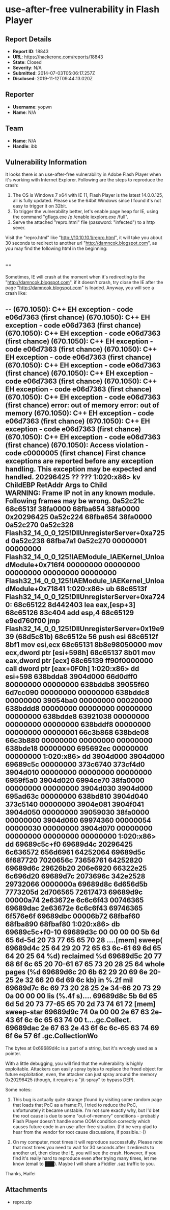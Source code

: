 # use-after-free vulnerability in Flash Player

## Report Details
- **Report ID**: 18843
- **URL**: https://hackerone.com/reports/18843
- **State**: Closed
- **Severity**: N/A
- **Submitted**: 2014-07-03T05:06:17.257Z
- **Disclosed**: 2019-11-12T09:44:13.020Z

## Reporter
- **Username**: yopwn
- **Name**: N/A

## Team
- **Name**: N/A
- **Handle**: ibb

## Vulnerability Information
It looks there is an use-after-free vulnerability in Adobe Flash Player when it's working with Internet Explorer. Following are the steps to reproduce the crash:

1. The OS is Windows 7 x64 with IE 11, Flash Player is the latest 14.0.0.125, all is fully updated. Please use the 64bit Windows since I found it's not easy to trigger it on 32bit.
2. To trigger the vulnerability better, let's enable page heap for IE, using the command "gflags.exe /p /enable iexplore.exe /full".
3. Serve the attached "repro.html" file (password: "infected") to a http sever.

Visit the "repro.html" like "http://10.10.10.1/repro.html", it will take you about 30 seconds to redirect to another url "http://damncok.blogspot.com", as you may find the following html in the beginning:

--
<meta content='30;URL=http://damncok.blogspot.com/' http-equiv='refresh'/>
--

Sometimes, IE will crash at the moment when it's redirecting to the "http://damncok.blogspot.com", if it doesn't crash, try close the IE after the page "http://damncok.blogspot.com" is loaded. Anyway, you will see a crash like:

--
(670.1050): C++ EH exception - code e06d7363 (first chance)
(670.1050): C++ EH exception - code e06d7363 (first chance)
(670.1050): C++ EH exception - code e06d7363 (first chance)
(670.1050): C++ EH exception - code e06d7363 (first chance)
(670.1050): C++ EH exception - code e06d7363 (first chance)
(670.1050): C++ EH exception - code e06d7363 (first chance)
(670.1050): C++ EH exception - code e06d7363 (first chance)
(670.1050): C++ EH exception - code e06d7363 (first chance)
(670.1050): C++ EH exception - code e06d7363 (first chance)
error: out of memory
error: out of memory
(670.1050): C++ EH exception - code e06d7363 (first chance)
(670.1050): C++ EH exception - code e06d7363 (first chance)
(670.1050): C++ EH exception - code e06d7363 (first chance)
(670.1050): Access violation - code c0000005 (first chance)
First chance exceptions are reported before any exception handling.
This exception may be expected and handled.
20296425 ??              ???
1:020:x86> kv
ChildEBP RetAddr  Args to Child             
WARNING: Frame IP not in any known module. Following frames may be wrong.
0a52c21c 68c6513f 38fa0000 68fba654 38fa0000 0x20296425
0a52c224 68fba654 38fa0000 0a52c270 0a52c328 Flash32_14_0_0_125!DllUnregisterServer+0xa725d
0a52c238 68fba7a1 0a52c270 00000001 00000000 Flash32_14_0_0_125!IAEModule_IAEKernel_UnloadModule+0x716f4
00000000 00000000 00000000 00000000 00000000 Flash32_14_0_0_125!IAEModule_IAEKernel_UnloadModule+0x71841
1:020:x86> ub 68c6513f
Flash32_14_0_0_125!DllUnregisterServer+0xa7240:
68c65122 8d442403        lea     eax,[esp+3]
68c65126 83c404          add     esp,4
68c65129 e9ed760f00      jmp     Flash32_14_0_0_125!DllUnregisterServer+0x19e939 (68d5c81b)
68c6512e 56              push    esi
68c6512f 8bf1            mov     esi,ecx
68c65131 8b8e98050000    mov     ecx,dword ptr [esi+598h]
68c65137 8b01            mov     eax,dword ptr [ecx]
68c65139 ff90f0000000    call    dword ptr [eax+0F0h]
1:020:x86> dd esi+598
638bdda8  3904d000 66d0dff0 80000000 00000000
638bddb8  39055f60 6d7cc090 00000000 00000000
638bddc8  00000000 39054ba0 00000000 00020000
638bddd8  00000000 00000000 00000000 00000000
638bdde8  63921038 00000000 00000000 00000000
638bddf8  00000000 00000000 00000001 66c3b868
638bde08  66c3b880 00000000 00000000 00000000
638bde18  00000000 695692ec 00000000 00000000
1:020:x86> dd 3904d000
3904d000  69689c5c 00000000 373c6740 373cf4d0
3904d010  00000000 00000000 00000000 6959f5a0
3904d020  6994ce70 38fa0000 00000000 00000000
3904d030  3904d000 695ad63c 00000000 638bd810
3904d040  373c5140 00000000 3904e081 3904f041
3904d050  00000000 39059030 38fa0000 00000000
3904d060  69974360 00000054 00000030 00000000
3904d070  00000000 00000000 00000000 00000000
1:020:x86> dd 69689c5c+f0
69689d4c  20296425 6c636572 656d6961 64252064
69689d5c  6f687720 7020656c 73656761 64252820
69689d6c  29626b20 206e6920 66322e25 6c696d20
69689d7c  2073696c 342e2528 29732066 0000000a
69689d8c  6d656d5b 7773205d 2d706565 72617473
69689d9c  00000a74 2e63672e 6c6c6f43 00746365
69689dac  2e63672e 6c6c6f43 69746365 6f576e6f
69689dbc  00006b72 68fbaf60 68fba890 68fbaf80
1:020:x86> db 69689c5c+f0-10
69689d3c  00 00 00 00 5b 6d 65 6d-5d 20 73 77 65 65 70 28  ....[mem] sweep(
69689d4c  25 64 29 20 72 65 63 6c-61 69 6d 65 64 20 25 64  %d) reclaimed %d
69689d5c  20 77 68 6f 6c 65 20 70-61 67 65 73 20 28 25 64   whole pages (%d
69689d6c  20 6b 62 29 20 69 6e 20-25 2e 32 66 20 6d 69 6c   kb) in %.2f mil
69689d7c  6c 69 73 20 28 25 2e 34-66 20 73 29 0a 00 00 00  lis (%.4f s)....
69689d8c  5b 6d 65 6d 5d 20 73 77-65 65 70 2d 73 74 61 72  [mem] sweep-star
69689d9c  74 0a 00 00 2e 67 63 2e-43 6f 6c 6c 65 63 74 00  t....gc.Collect.
69689dac  2e 67 63 2e 43 6f 6c 6c-65 63 74 69 6f 6e 57 6f  .gc.CollectionWo
--

The bytes at 0x69689d4c is a part of a string, but it's wrongly used as a pointer.

With a little debugging, you will find that the vulnerability is highly exploitable. Attackers can easily spray bytes to replace the freed object for future exploitation, even, the attacker can just spray around the memory 0x20296425 (though, it requires a "jit-spray" to bypass DEP).

Some notes:

1. This bug is actually quite strange (found by visiting some random page that loads that PoC as a frame:P), I tried to reduce the PoC, unfortunately it became unstable. I'm not sure exactly why, but I'd bet the root cause is due to some "out-of-memory" conditions - probably Flash Player doesn't handle some OOM condition correctly which causes future code in an use-after-free situation.
(I'd be very glad to hear from the vendor for root cause discussions, if possible.:-))

2. On my computer, most times it will reproduce successfully. Please note that most times you need to wait for 30 seconds after it redirects to another url, then close the IE, you will see the crash. However, if you find it's really hard to reproduce even after trying many times, let me know (email to ███). Maybe I will share a Fiddler .saz traffic to you.


Thanks,
Haifei

## Attachments
- repro.zip
